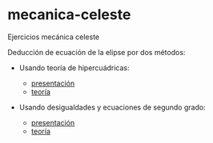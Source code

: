 # mecanica-celeste

Ejercicios mecánica celeste

Deducción de ecuación de la elipse por dos métodos:

* Usando teoría de hipercuádricas: 
  * [presentación](https://github.com/NCordon/mecanica-celeste/raw/master/elipse_pres_old.pdf)
  * [teoría](https://github.com/NCordon/mecanica-celeste/raw/master/elipse_old.pdf)
  
* Usando desigualdades y ecuaciones de segundo grado: 
  * [presentación](https://github.com/NCordon/mecanica-celeste/raw/master/elipse_pres.pdf)
  * [teoría](https://github.com/NCordon/mecanica-celeste/raw/master/elipse.pdf)

